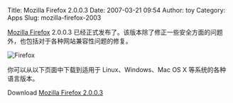 Title: Mozilla Firefox 2.0.0.3
Date: 2007-03-21 09:54
Author: toy
Category: Apps
Slug: mozilla-firefox-2003

[Mozilla Firefox](http://www.mozilla.com/en-US/firefox/) 2.0.0.3
已经正式发布了。该版本除了修正一些安全方面的问题外，也包括对于各种网站兼容性问题的修复。

![Firefox](http://i.linuxtoy.org/i/2007/03/firefox-2.png)

你可以从以下页面中下载到适用于 Linux、Windows、Mac OS X
等系统的各种语言版本。

Download [Mozilla Firefox
2.0.0.3](http://www.mozilla.com/en-US/firefox/all.html)
